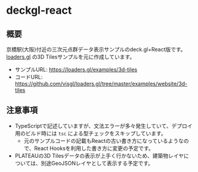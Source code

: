# deckgl-react

## 概要

京橋駅(大阪)付近の三次元点群データ表示サンプルのdeck.gl+React版です。  
[loaders.gl](https://loaders.gl) の3D Tilesサンプルを元に作成しています。

- サンプルURL: https://loaders.gl/examples/3d-tiles
- コードURL: https://github.com/visgl/loaders.gl/tree/master/examples/website/3d-tiles

## 注意事項

- TypeScriptで記述していますが、文法エラーが多々発生していて、デプロイ用のビルド時には `tsc` による型チェックをスキップしています。
  - 元のサンプルコードの記載もReactの古い書き方になっているようなので、React Hooksを利用した書き方に変更の予定です。
- PLATEAUの3D Tilesデータの表示が上手く行かないため、建築物レイヤについては、別途GeoJSONレイヤとして表示する予定です。

